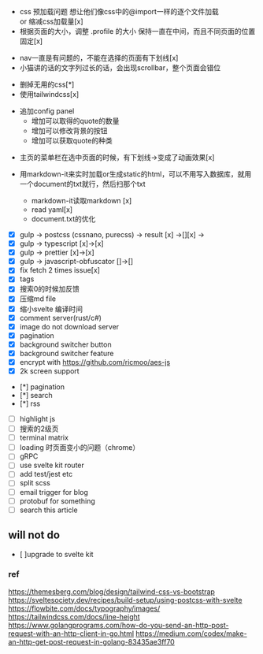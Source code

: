 + css 预加载问题
想让他们像css中的@import一样的逐个文件加载\
or
缩减css加载量[x]
+ 根据页面的大小，调整 .profile 的大小
保持一直在中间，而且不同页面的位置固定[x]
- nav一直是有问题的，不能在选择的页面有下划线[x]
- 小猫讲的话的文字列过长的话，会出现scrollbar，整个页面会错位
+ 删掉无用的css[*]
+ 使用tailwindcss[x]
- 追加config panel
  - 增加可以取得的quote的数量
  - 增加可以修改背景的按钮
  - 增加可以获取quote的种类
+ 主页的菜单栏在选中页面的时候，有下划线->变成了动画效果[x]

+ 用markdown-it来实时加载or生成static的html，可以不用写入数据库，就用一个document的txt就行，然后扫那个txt
  - markdown-it读取markdown [x]
  - read yaml[x]
  - document.txt的优化 

+ [x] gulp -> postcss (cssnano, purecss)  -> result [x] ->[][x] ->
+ [x] gulp -> typescript [x]->[x]
+ [x] gulp -> prettier [x]->[x]
+ [x] gulp -> javascript-obfuscator []->[]
+ [x] fix fetch 2 times issue[x]
+ [x] tags
+ [x] 搜索0的时候加反馈
+ [x] 压缩md file
+ [x] 缩小svelte 编译时间
+ [x] comment server(rust/c#)
+ [x] image do not download server
+ [x] pagination
+ [x] background switcher button 
+ [x] background switcher feature
+ [x] encrypt with https://github.com/ricmoo/aes-js
+ [x] 2k screen support
+ [*] pagination
+ [*] search
+ [*] rss
+ [ ] highlight js
+ [ ] 搜索的2级页
+ [ ] terminal matrix
+ [ ] loading 时页面变小的问题（chrome）
+ [ ] gRPC
+ [ ] use svelte kit router
+ [ ] add test/jest etc
+ [ ] split scss
+ [ ] email trigger for blog
+ [ ] protobuf for something
+ [ ] search this article

## will not do
+ [ ]upgrade to svelte kit

### ref
https://themesberg.com/blog/design/tailwind-css-vs-bootstrap
https://sveltesociety.dev/recipes/build-setup/using-postcss-with-svelte
https://flowbite.com/docs/typography/images/
https://tailwindcss.com/docs/line-height
https://www.golangprograms.com/how-do-you-send-an-http-post-request-with-an-http-client-in-go.html
https://medium.com/codex/make-an-http-get-post-request-in-golang-83435ae3ff70